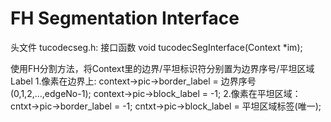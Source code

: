 # FH Segmentation Interface

头文件 tucodecseg.h:
接口函数 void tucodecSegInterface(Context *im);

使用FH分割方法，将Context里的边界/平坦标识符分别置为边界序号/平坦区域Label
	1.像素在边界上:
		context->pic->border_label = 边界序号(0,1,2,...,edgeNo-1);
        context->pic->block_label = -1;
	2.像素在平坦区域：
        cntxt->pic->border_label = -1;
        cntxt->pic->block_label = 平坦区域标签(唯一);
